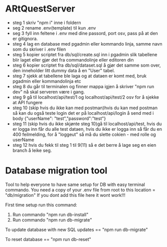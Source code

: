 # ARtQuestServer

- steg 1 skriv "npm i" inne i foldern
- seg 2 rename .env(template) til kun .env
- seg 3 fyll inn feltene i .env med dine passord, port osv, pass på at den er gitignora.
- steg 4 lag en database med pgadmin eller kommando linja, samme navn som du skriver i .env filen
- steg 5 kopier scriptet fra db/sql/create.sql inn i pgadmin slik tabellene blir laget eller gjør det fra commandolinje eller editoren din
- steg 6 kopier scriptet fra db/sql/dataset.sql å gjør det samme som over, den inneholder litt dummy data å en "User" tabel.
- steg 7 sjekk at tabellene ble laga og at dataen er komt med, bruk pgadmin eller kommandolinja etc
- steg 8 du går til terminalen og finner mappa igjen å skriver "npm run dev" nå skal serveren være i gang.
- steg 9 gå til localhost/api/test/1 og  localhost/api/test/2 osv for å sjekke at API fungere
- steg 10 (skip hvis du ikke kan med postman)hvis du kan med postman så kan du også teste login det er på localhost/api/login å send med i body {"userName": "test","password":"test"}
- steg 11 (skip hvis du ikke skjønte steg 10)gå til  localhost/api/test, hvis du er logga inn får du alle test dataen, hvis du ikke er logga inn så får du en 400 feilmelding, for å "loggeut" så må du slette cokien - med rolle og userName
- steg 12 hvis du fekk til steg 1 til 9(11) så e det berre å lage seg en eien branch å leike seg.


# Database migration tool
Tool to help everyone to have same setup for DB with easy terminal commando.
You need a copy of your .env file from root to this location = "db/migration"
If you dont add this file here it wont work!!!

First time setup run this command:
1. Run commando "npm run db-install"
2. Run commando "npm run db-migrate"

To update database with new SQL updates == "npm run db-migrate"

To reset database == "npm run db-reset"